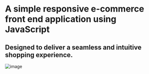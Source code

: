 # A simple responsive e-commerce front end application using JavaScript
## Designed to deliver a seamless and intuitive shopping experience.
![image](https://github.com/user-attachments/assets/7ea62a8c-3469-490a-a690-02700cbdea52)
